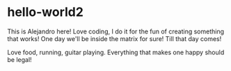 # hello-world2
This is Alejandro here!
Love coding, I do it for the fun of creating something that works!
One day we'll be inside the matrix for sure!
Till that day comes!

Love food, running, guitar playing. Everything that makes one happy should be legal!

